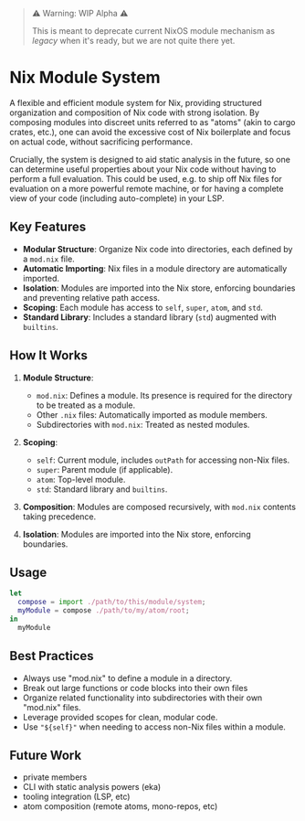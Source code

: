 > ⚠️ Warning: WIP Alpha ⚠️
>
> This is meant to deprecate current NixOS module mechanism as *legacy* when it's ready, but we are not quite there yet.

# Nix Module System

A flexible and efficient module system for Nix, providing structured organization and composition of Nix code with strong isolation. By composing modules into discreet units referred to as "atoms" (akin to cargo crates, etc.), one can avoid the excessive cost of Nix boilerplate and focus on actual code, without sacrificing performance.

Crucially, the system is designed to aid static analysis in the future, so one can determine useful properties about your Nix
code without having to perform a full evaluation. This could be used, e.g. to ship off Nix files for evaluation on a more powerful remote machine, or for having a complete view of your code (including auto-complete) in your LSP.

## Key Features

- **Modular Structure**: Organize Nix code into directories, each defined by a `mod.nix` file.
- **Automatic Importing**: Nix files in a module directory are automatically imported.
- **Isolation**: Modules are imported into the Nix store, enforcing boundaries and preventing relative path access.
- **Scoping**: Each module has access to `self`, `super`, `atom`, and `std`.
- **Standard Library**: Includes a standard library (`std`) augmented with `builtins`.

## How It Works

1. **Module Structure**:
   - `mod.nix`: Defines a module. Its presence is required for the directory to be treated as a module.
   - Other `.nix` files: Automatically imported as module members.
   - Subdirectories with `mod.nix`: Treated as nested modules.

2. **Scoping**:
   - `self`: Current module, includes `outPath` for accessing non-Nix files.
   - `super`: Parent module (if applicable).
   - `atom`: Top-level module.
   - `std`: Standard library and `builtins`.

3. **Composition**: Modules are composed recursively, with `mod.nix` contents taking precedence.

4. **Isolation**: Modules are imported into the Nix store, enforcing boundaries.

## Usage

```nix
let
  compose = import ./path/to/this/module/system;
  myModule = compose ./path/to/my/atom/root;
in
  myModule
```

## Best Practices

* Always use "mod.nix" to define a module in a directory.
* Break out large functions or code blocks into their own files
* Organize related functionality into subdirectories with their own "mod.nix" files.
* Leverage provided scopes for clean, modular code.
* Use `"${self}"` when needing to access non-Nix files within a module.

## Future Work

* private members
* CLI with static analysis powers (eka)
* tooling integration (LSP, etc)
* atom composition (remote atoms, mono-repos, etc)
